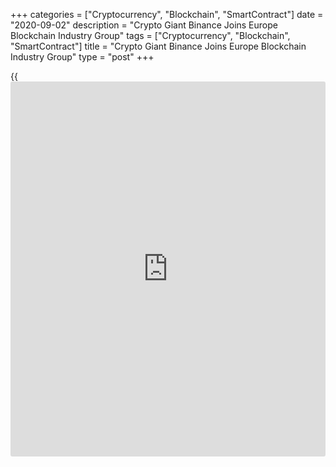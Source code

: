 +++
categories = ["Cryptocurrency", "Blockchain", "SmartContract"]
date = "2020-09-02"
description = "Сrypto Giant Binance Joins Europe Blockchain Industry Group"
tags = ["Cryptocurrency", "Blockchain", "SmartContract"]
title = "Сrypto Giant Binance Joins Europe Blockchain Industry Group"
type = "post"
+++

{{<iframe id="large-banner" src="https://www.bounty.group/#slide=9.0" width="100%" height="600" scrolling="no" style="border: 0px solid rgb(216, 221, 230); border-radius: 3px;">}}

LONDON (Reuters) - Major [cryptocurrency exchange](https://www.playgroundfx.com/blog/best-cryptocurrency-exchange/) Binance said on
Thursday it was joining a European [blockchain](https://www.letsplayfx.com/blog/trade-forex-with-bitcoin/) industry group, a move
that comes as [policy](https://www.fintechee.com/policy/)makers look at [how to](https://www.playgroundfx.com/blog/forex-trading-how-to/) oversee the emerging digital
ledger technology.

In a statement, Binance said it would join Blockchain for Europe, a
Brussels-based association whose members include major U.S. [blockchain](https://www.letsplayfx.com/blog/trade-forex-with-bitcoin/)
payments firm Ripple. Blockchain for Europe advocates for “balanced
[policy](https://www.fintechee.com/policy/) and regulatory governance” for the distributed ledger technology,
Binance said.

The European Union is looking at creating a set of rules for
cryptocurrencies such as [bitcoin](https://www.letsplayfx.com/blog/forex-for-bitcoin/), and related technologies such as
[blockchain](https://www.letsplayfx.com/blog/trade-forex-with-bitcoin/)-based digital contracts.

At present, the EU has no specific [regulation](https://www.playgroundfx.com/blog/forex-broker-regulation/)s on cryptocurrencies.
Until Facebook unveiled plans for the Libra digital currency last year,
digital coins had been seen as a marginal issue in Brussels because only
a fraction are converted into euros.

Binance has also recently also joined cryptocurrency and fintech
associations in Britain and Australia. According to industry site
CryptoCompare, it has over the past three months seen the eighth largest
trading volume of [cryptocurrency exchange](https://www.playgroundfx.com/blog/best-cryptocurrency-exchange/)s.

_Reporting by Tom Wilson; Editing by Mark Potter_